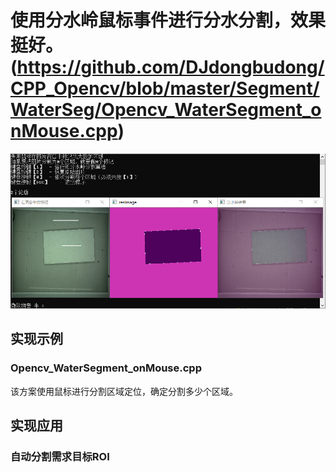 # 使用分水岭鼠标事件进行分水分割，效果挺好。(https://github.com/DJdongbudong/CPP_Opencv/blob/master/Segment/WaterSeg/Opencv_WaterSegment_onMouse.cpp) 
![image](https://github.com/DJdongbudong/CPP_Opencv/blob/master/Segment/WaterSeg/%E5%88%86%E6%B0%B4%E5%B2%AD%E6%95%88%E6%9E%9C.jpg)
## 实现示例
### Opencv_WaterSegment_onMouse.cpp
  该方案使用鼠标进行分割区域定位，确定分割多少个区域。
## 实现应用
### 自动分割需求目标ROI
